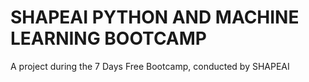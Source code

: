# SHAPEAI PYTHON AND MACHINE LEARNING BOOTCAMP
A project during the 7 Days Free Bootcamp, conducted by SHAPEAI
